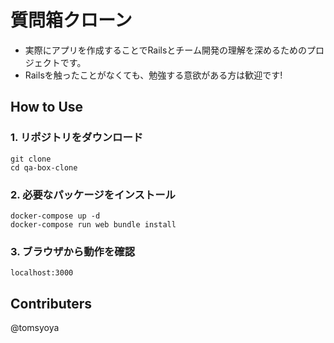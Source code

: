 # 質問箱クローン

- 実際にアプリを作成することでRailsとチーム開発の理解を深めるためのプロジェクトです。
- Railsを触ったことがなくても、勉強する意欲がある方は歓迎です!

## How to Use

### 1. リポジトリをダウンロード

```
git clone
cd qa-box-clone
```

### 2. 必要なパッケージをインストール

```
docker-compose up -d
docker-compose run web bundle install
```

### 3. ブラウザから動作を確認

```
localhost:3000
```

## Contributers
@tomsyoya  
